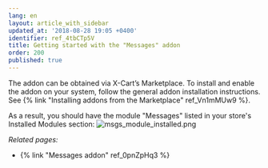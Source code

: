 ```yaml
---
lang: en
layout: article_with_sidebar
updated_at: '2018-08-28 19:05 +0400'
identifier: ref_4tbCTp5V
title: Getting started with the "Messages" addon
order: 200
published: true
---
```


The addon can be obtained via X-Cart’s Marketplace. To install and enable the addon on your system, follow the general addon installation instructions. See {% link "Installing addons from the Marketplace" ref_Vn1mMUw9 %}.

As a result, you should have the module "Messages" listed in your store's Installed Modules section:
![msgs_module_installed.png]({{site.baseurl}}/attachments/ref_4tbCTp5V/msgs_module_installed.png)


_Related pages:_

*   {% link "Messages addon" ref_0pnZpHq3 %}

